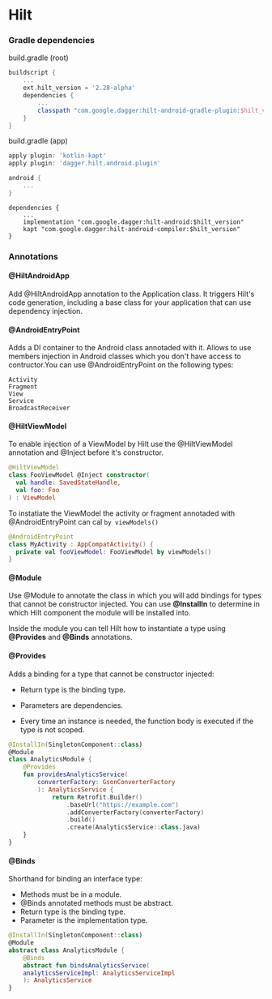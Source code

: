 # Hilt

### Gradle dependencies

build.gradle (root)

```groovy
buildscript {
    ...
    ext.hilt_version = '2.28-alpha'
    dependencies {
        ...
        classpath "com.google.dagger:hilt-android-gradle-plugin:$hilt_version"
    }
}
```

build.gradle (app)

```groovy
apply plugin: 'kotlin-kapt'
apply plugin: 'dagger.hilt.android.plugin'

android {
    ...
}
```

```
dependencies {
    ...
    implementation "com.google.dagger:hilt-android:$hilt_version"
    kapt "com.google.dagger:hilt-android-compiler:$hilt_version"
}
```

### Annotations

#### @HiltAndroidApp

Add @HiltAndroidApp annotation to the Application class. It triggers Hilt's code generation, including a base class for your application that can use dependency injection.

#### @AndroidEntryPoint

Adds a DI container to the Android class annotaded with it. Allows to use members injection in Android classes which you don't have access to contructor.You can use @AndroidEntryPoint on the following types:

    Activity
    Fragment
    View
    Service
    BroadcastReceiver

#### @HiltViewModel

To enable injection of a ViewModel by Hilt use the @HiltViewModel annotation and @Inject before it's constructor.

```kotlin
@HiltViewModel
class FooViewModel @Inject constructor(
  val handle: SavedStateHandle,
  val foo: Foo
) : ViewModel
```

To instatiate the ViewModel the activity or fragment annotaded with @AndroidEntryPoint can cal `by viewModels()`

```kotlin
@AndroidEntryPoint
class MyActivity : AppCompatActivity() {
  private val fooViewModel: FooViewModel by viewModels()
}
```

#### @Module

Use @Module to annotate the class in which you will add bindings for types that cannot be constructor injected. You can use **@InstallIn** to determine in which Hilt component the module will be installed into.

Inside the module you can tell Hilt how to instantiate a type using **@Provides** and **@Binds** annotations.

#### @Provides

Adds a binding for a type that cannot be constructor injected:
- Return type is the binding type.

- Parameters are dependencies.

- Every time an instance is needed, the
  function body is executed if the type is
  not scoped.

  

```kotlin
@InstallIn(SingletonComponent::class)
@Module
class AnalyticsModule {
    @Provides
    fun providesAnalyticsService(
        converterFactory: GsonConverterFactory
        ): AnalyticsService {
            return Retrofit.Builder()
                .baseUrl("https://example.com")
                .addConverterFactory(converterFactory)
                .build()
                .create(AnalyticsService::class.java)
    }
}
```



#### @Binds

Shorthand for binding an interface type:
- Methods must be in a module.
- @Binds annotated methods must be
abstract.
- Return type is the binding type.
- Parameter is the implementation type.

```kotlin
@InstallIn(SingletonComponent::class)
@Module
abstract class AnalyticsModule {
    @Binds
    abstract fun bindsAnalyticsService(
    analyticsServiceImpl: AnalyticsServiceImpl
    ): AnalyticsService
}
```

